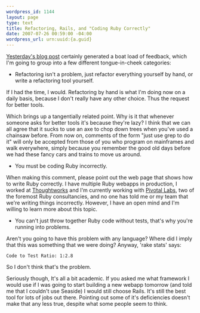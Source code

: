 ```yaml
--- 
wordpress_id: 1144
layout: page
type: text
title: Refactoring, Rails, and "Coding Ruby Correctly"
date: 2007-07-26 00:59:00 -04:00
wordpress_url: urn:uuid:{a.guid}
---
```

<p><a href="http://kurt.karmalab.org/articles/2007/07/25/tiresome-tedious-bullshit-on-rails">Yesterday's blog post</a> certainly generated a boat load of feedback, which I'm going to group into a few different tongue-in-cheek categories:</p>

<ul>
<li>Refactoring isn't a problem, just refactor everything yourself by hand, or write a refactoring tool yourself.  </li>
</ul>

<p>If I had the time, I would.  Refactoring by hand is what I'm doing now on a daily basis, because I don't really have any other choice.  Thus the request for better tools.</p>

<p>Which brings up a tangentially related point.  Why is it that whenever someone asks for better tools it's because they're lazy?  I think that we can all agree that it sucks to use an axe to chop down trees when you've used a chainsaw before.  From now on, comments of the form "just use grep to do it" will only be accepted from those of you who program on mainframes and walk everywhere, simply because you remember the good old days before we had these fancy cars and trains to move us around.</p>

<ul>
<li>You must be coding Ruby incorrectly.</li>
</ul>

<p>When making this comment, please point out the web page that shows how to write Ruby correctly.  I have multiple Ruby webapps in production, I worked at <a href="http://www.thoughtworks.com">Thoughtworks</a> and I'm currently working with <a href="http://www.pivotallabs.com">Pivotal Labs</a>, two of the foremost Ruby consultancies, and no one has told me or my team that we're writing things incorrectly.  However, I have an open mind and I'm willing to learn more about this topic.</p>

<ul>
<li>You can't just throw together Ruby code without tests, that's why you're running into problems.</li>
</ul>

<p>Aren't you going to have this problem with any language?  Where did I imply that this was something that we were doing?  Anyway, 'rake stats' says:</p>

<p><code>Code to Test Ratio: 1:2.8</code></p>

<p>So I don't think that's the problem.</p>

<p>Seriously though, It's all a bit academic.  If you asked me what framework I would use if I was going to start building a new webapp tomorrow (and told me that I couldn't use Seaside) I would still choose Rails.  It's still the best tool for lots of jobs out there.  Pointing out some of it's deficiencies doesn't make that any less true, despite what some people seem to think.</p>
